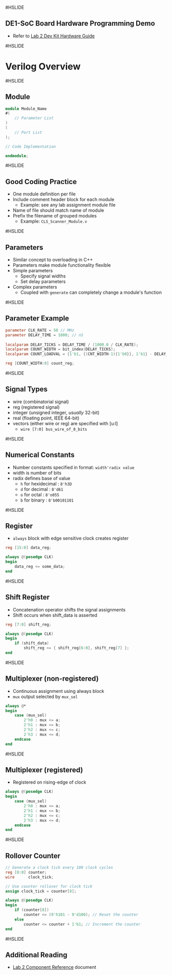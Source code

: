 #HSLIDE

## DE1-SoC Board Hardware Programming Demo

* Refer to [Lab 2 Dev Kit Hardware Guide](https://github.com/CWRU-EECS301/Lab2-Assignment/blob/master/Lab2-Guide/Lab2-DevKitHardwareGuide.md)

#HSLIDE

# Verilog Overview


#HSLIDE

## Module

```Verilog
module Module_Name
#(
	// Parameter List
)
(
	// Port List
);

// Code Implementation

endmodule;
```

#HSLIDE

## Good Coding Practice

* One module definition per file
* Include comment header block for each module
	* Example: see any lab assignment module file
* Name of file should match name of module
* Prefix the filename of grouped modules
	* Example: `CLS_Scanner_Module.v`
	
#HSLIDE

## Parameters

* Similar concept to overloading in C++
* Parameters make module functionality flexible
* Simple parameters
	* Specify signal widths
	* Set delay parameters
* Complex parameters
	* Coupled with `generate` can completely change a module's function


#HSLIDE

## Parameter Example

```Verilog
parameter CLK_RATE = 50 // MHz
parameter DELAY_TIME = 1000; // nS
	
localparam DELAY_TICKS = DELAY_TIME / (1000.0 / CLK_RATE);
localparam COUNT_WIDTH = bit_index(DELAY_TICKS);
localparam COUNT_LOADVAL = {1'b1, {(CNT_WIDTH-1){1'b0}}, 1'b1} - DELAY_TICKS;

reg [COUNT_WIDTH:0] count_reg;
```


#HSLIDE

## Signal Types

* wire     (combinatorial signal)
* reg      (registered signal)
* integer  (unsigned integer, _usually_ 32-bit)
* real     (floating point, IEEE 64-bit)
* vectors (either wire or reg) are specified with [u:l]
	* `wire [7:0] bus_wire_of_8_bits`

#HSLIDE

## Numerical Constants

* Number constants specified in format: ```width'radix value```
* width is number of bits
* radix defines base of value
	* `h` for hexidecimal : `8'h3D`
	* `d` for decimal : `8'd61`
	* `o` for octal : `8'o055`
	* `b` for binary : `8'b00101101`


#HSLIDE

## Register

* `always` block with edge sensitive clock creates register

```Verilog
reg [15:0] data_reg;

always @(posedge CLK)
begin
	data_reg <= some_data;
end
```

#HSLIDE

## Shift Register

* Concatenation operator shifts the signal assignments
* Shift occurs when shift_data is asserted

```Verilog
reg [7:0] shift_reg;

always @(posedge CLK)
begin
	if (shift_data)
		shift_reg <= { shift_reg[6:0], shift_reg[7] };
end
```

#HSLIDE

## Multiplexer (non-registered)

* Continuous assignment using always block
* `mux` output selected by `mux_sel`

```Verilog
always @*
begin
	case (mux_sel)
		2'h0 : mux <= a;
		2'h1 : mux <= b;
		2'h2 : mux <= c;
		2'h3 : mux <= d;
	endcase
end
```

#HSLIDE

## Multiplexer (registered)

* Registered on rising-edge of clock

```Verilog
always @(posedge CLK)
begin
	case (mux_sel)
		2'h0 : mux <= a;
		2'h1 : mux <= b;
		2'h2 : mux <= c;
		2'h3 : mux <= d;
	endcase
end
```


#HSLIDE

## Rollover Counter

```Verilog
// Generate a clock tick every 100 clock cycles
reg [8:0] counter;
wire      clock_tick;

// Use counter rollover for clock tick
assign clock_tick = counter[8];

always @(posedge CLK)
begin
	if (counter[8])
		counter <= (9'h101 - 9'd100); // Reset the counter
	else
		counter <= counter + 1'b1; // Increment the counter
end
```

#HSLIDE

## Additional Reading

* [Lab 2 Component Reference](https://github.com/CWRU-EECS301/Lab2-Assignment/blob/master/Lab2-Project/Lab2-ComponentReference.md) document
